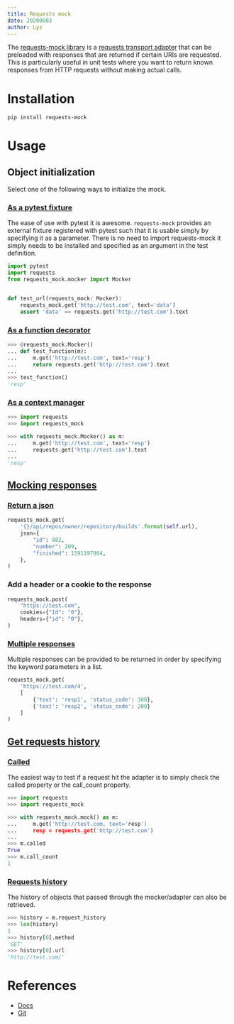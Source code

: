 ```yaml
---
title: Requests mock
date: 20200603
author: Lyz
---
```


The [requests-mock
library](https://requests-mock.readthedocs.io/en/latest/index.html) is
a [requests transport
adapter](http://docs.python-requests.org/en/latest/user/advanced/#transport-adapters)
that can be preloaded with responses that are returned if certain URIs are
requested. This is particularly useful in unit tests where you want to return
known responses from HTTP requests without making actual calls.

# Installation

```bash
pip install requests-mock
```

# Usage

## Object initialization

Select one of the following ways to initialize the mock.

### [As a pytest fixture](https://requests-mock.readthedocs.io/en/latest/pytest.html)

The ease of use with pytest it is awesome. `requests-mock` provides an external
fixture registered with pytest such that it is usable simply by specifying it as
a parameter. There is no need to import requests-mock it simply needs to be
installed and specified as an argument in the test definition.

```python
import pytest
import requests
from requests_mock.mocker import Mocker


def test_url(requests_mock: Mocker):
    requests_mock.get('http://test.com', text='data')
    assert 'data' == requests.get('http://test.com').text
```

### [As a function decorator](https://requests-mock.readthedocs.io/en/latest/mocker.html#decorator)

```python
>>> @requests_mock.Mocker()
... def test_function(m):
...     m.get('http://test.com', text='resp')
...     return requests.get('http://test.com').text
...
>>> test_function()
'resp'
```

### [As a context manager](https://requests-mock.readthedocs.io/en/latest/mocker.html#context-manager)

```python
>>> import requests
>>> import requests_mock

>>> with requests_mock.Mocker() as m:
...     m.get('http://test.com', text='resp')
...     requests.get('http://test.com').text
...
'resp'
```

## [Mocking responses](https://requests-mock.readthedocs.io/en/latest/response.html)

### [Return a json](https://requests-mock.readthedocs.io/en/latest/response.html#registering-responses)

```python
requests_mock.get(
    '{}/api/repos/owner/repository/builds'.format(self.url),
    json={
        "id": 882,
        "number": 209,
        "finished": 1591197904,
    },
)
```

### Add a header or a cookie to the response

```python
requests_mock.post(
    "https://test.com",
    cookies={"Id": "0"},
    headers={"id": "0"},
)
```

### [Multiple responses](https://requests-mock.readthedocs.io/en/latest/response.html#response-lists)

Multiple responses can be provided to be returned in order by specifying the
keyword parameters in a list.

```python
requests_mock.get(
    'https://test.com/4',
    [
        {'text': 'resp1', 'status_code': 300},
        {'text': 'resp2', 'status_code': 200}
    ]
)
```

## [Get requests history](https://requests-mock.readthedocs.io/en/latest/history.html)

### [Called](https://requests-mock.readthedocs.io/en/latest/history.html#called)

The easiest way to test if a request hit the adapter is to simply check the
called property or the call_count property.

```python
>>> import requests
>>> import requests_mock

>>> with requests_mock.mock() as m:
...     m.get('http://test.com, text='resp')
...     resp = requests.get('http://test.com')
...
>>> m.called
True
>>> m.call_count
1
```

### [Requests history](https://requests-mock.readthedocs.io/en/latest/history.html#request-objects)

The history of objects that passed through the mocker/adapter can also be
retrieved.

```python
>>> history = m.request_history
>>> len(history)
1
>>> history[0].method
'GET'
>>> history[0].url
'http://test.com/'
```

# References

* [Docs](https://requests-mock.readthedocs.io/en/latest/index.html)
* [Git](https://github.com/jamielennox/requests-mock)
